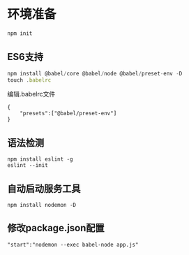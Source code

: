 # 环境准备



```javascript
npm init
```

## ES6支持

```javascript
npm install @babel/core @babel/node @babel/preset-env -D
touch .babelrc
```

编辑.babelrc文件

```
{
    "presets":["@babel/preset-env"]
}
```

## 语法检测

```
npm install eslint -g
eslint --init
```

## 自动启动服务工具
```
npm install nodemon -D
```

## 修改package.json配置
```
"start":"nodemon --exec babel-node app.js"
```

